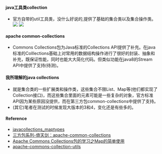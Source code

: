 #### java工具类collection
* 官方自带的util工具类，没什么好说的,提供了基础的集合类以及集合操作类。
![](https://github.com/kevien/javacode/blob/master/Collections/pic/hermap.png)
![](https://github.com/kevien/javacode/blob/master/Collections/pic/commoncollectionsinterface.png)
#### apache common-collections
* Commons Collections包为Java标准的Collections API提供了补充。在java标准的Colllections基础上对常用的数据结构操作进行了很好的封装、抽象和补充，既保证性能，同时也能大大简化代码。但类似功能在java8的Stream API中提供了支持(待测)。
#### 我所理解的java collections
* 就是集合类的一些扩展类和操作类，这些集合不限List、Map等(他们都实现了Collection接口)，而这些集合里面的元素可能是一些复杂的对象，官方标准API因为某些原因没提供，而在第三方包common-collections中提供了支持。
* (其它)笔者在测试的时候发现大版本的3和4，变化还是有些多的。
#### Reference
* [javacollections_maptypes](http://www.vogella.com/tutorials/JavaCollections/article.html#javacollections_maptypes)
* [三方包系列-倚天剑：apache-common-collections](https://www.jianshu.com/p/c3c3ab2bad8d)
* [Apache Commons Collections包的学习之Map的简单使用](http://blinkfox.com/apache-commons-collectionsbao-de-xue-xi/)
* [apache-commons-collection-utils](http://www.baeldung.com/apache-commons-collection-utils)